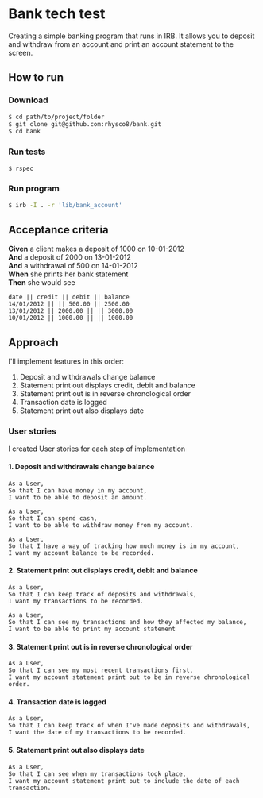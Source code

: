 # Bank tech test

Creating a simple banking program that runs in IRB. It allows you to deposit and withdraw from an account and print an account statement to the screen.

## How to run

### Download

```sh
$ cd path/to/project/folder
$ git clone git@github.com:rhysco8/bank.git
$ cd bank
```

### Run tests

```sh
$ rspec
```

### Run program

```sh
$ irb -I . -r 'lib/bank_account'
```

## Acceptance criteria

**Given** a client makes a deposit of 1000 on 10-01-2012  
**And** a deposit of 2000 on 13-01-2012  
**And** a withdrawal of 500 on 14-01-2012  
**When** she prints her bank statement  
**Then** she would see

```
date || credit || debit || balance
14/01/2012 || || 500.00 || 2500.00
13/01/2012 || 2000.00 || || 3000.00
10/01/2012 || 1000.00 || || 1000.00
```

## Approach

I'll implement features in this order:
1. Deposit and withdrawals change balance
2. Statement print out displays credit, debit and balance
3. Statement print out is in reverse chronological order
4. Transaction date is logged
5. Statement print out also displays date

### User stories

I created User stories for each step of implementation

#### 1. Deposit and withdrawals change balance

```
As a User,
So that I can have money in my account,
I want to be able to deposit an amount.

As a User,
So that I can spend cash,
I want to be able to withdraw money from my account.

As a User,
So that I have a way of tracking how much money is in my account,
I want my account balance to be recorded.
```

#### 2. Statement print out displays credit, debit and balance

```
As a User,
So that I can keep track of deposits and withdrawals,
I want my transactions to be recorded.

As a User,
So that I can see my transactions and how they affected my balance,
I want to be able to print my account statement
```
#### 3. Statement print out is in reverse chronological order

```
As a User,
So that I can see my most recent transactions first,
I want my account statement print out to be in reverse chronological order.
```
#### 4. Transaction date is logged

```
As a User,
So that I can keep track of when I've made deposits and withdrawals,
I want the date of my transactions to be recorded.
```
#### 5. Statement print out also displays date

```
As a User,
So that I can see when my transactions took place,
I want my account statement print out to include the date of each transaction.
```
